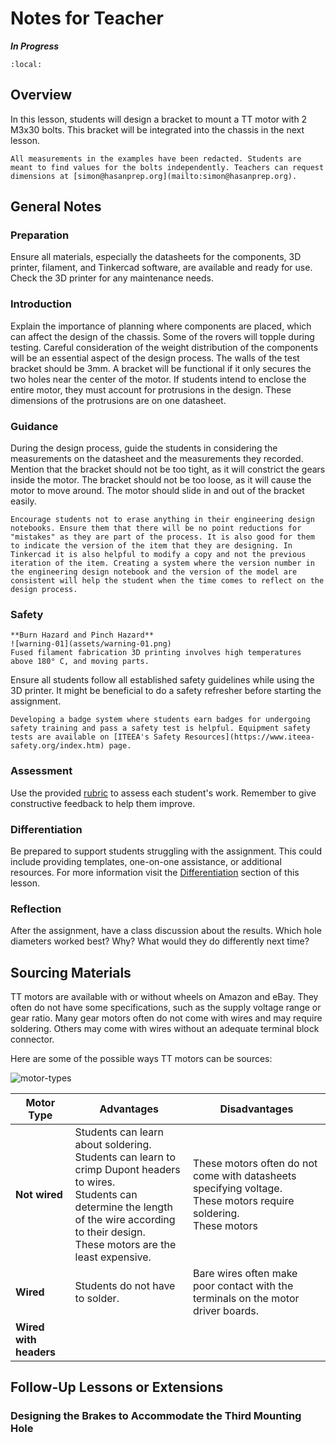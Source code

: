 # Notes for Teacher

***In Progress***

```{contents}
:local:
```

## Overview

In this lesson, students will design a bracket to mount a TT motor with 2 M3x30 bolts. This bracket will be integrated into the chassis in the next lesson.

```{attention}
All measurements in the examples have been redacted. Students are meant to find values for the bolts independently. Teachers can request dimensions at [simon@hasanprep.org](mailto:simon@hasanprep.org). 
```

## General Notes

### Preparation

Ensure all materials, especially the datasheets for the components, 3D printer, filament, and Tinkercad software, are available and ready for use. Check the 3D printer for any maintenance needs. 

### Introduction

Explain the importance of planning where components are placed, which can affect the design of the chassis. Some of the rovers will topple during testing. Careful consideration of the weight distribution of the components will be an essential aspect of the design process. The walls of the test bracket should be 3mm. A bracket will be functional if it only secures the two holes near the center of the motor. If students intend to enclose the entire motor, they must account for protrusions in the design. These dimensions of the protrusions are on one datasheet.

### Guidance

During the design process, guide the students in considering the measurements on the datasheet and the measurements they recorded. Mention that the bracket should not be too tight, as it will constrict the gears inside the motor. The bracket should not be too loose, as it will cause the motor to move around. The motor should slide in and out of the bracket easily. 

```{tip}
Encourage students not to erase anything in their engineering design notebooks. Ensure them that there will be no point reductions for "mistakes" as they are part of the process. It is also good for them to indicate the version of the item that they are designing. In Tinkercad it is also helpful to modify a copy and not the previous iteration of the item. Creating a system where the version number in the engineering design notebook and the version of the model are consistent will help the student when the time comes to reflect on the design process.
```

### Safety

```{warning}
**Burn Hazard and Pinch Hazard**
![warning-01](assets/warning-01.png)
Fused filament fabrication 3D printing involves high temperatures above 180° C, and moving parts.
```

Ensure all students follow all established safety guidelines while using the 3D printer.  It might be beneficial to do a safety refresher before starting the assignment. 

```{tip}
Developing a badge system where students earn badges for undergoing safety training and pass a safety test is helpful. Equipment safety tests are available on [ITEEA's Safety Resources](https://www.iteea-safety.org/index.htm) page. 
```

### Assessment

Use the provided [rubric](../assessment/assessment-02.md) to assess each student's work. Remember to give constructive feedback to help them improve. 

### Differentiation

Be prepared to support students struggling with the assignment. This could include providing templates, one-on-one assistance, or additional resources. For more information visit the [Differentiation](../differentiation/differentiation-02.md) section of this lesson.

### Reflection

After the assignment, have a class discussion about the results. Which hole diameters worked best? Why? What would they do differently next time? 

## Sourcing Materials

TT motors are available with or without wheels on Amazon and eBay. They often do not have some specifications, such as the supply voltage range or gear ratio. Many gear motors often do not come with wires and may require soldering. Others may come with wires without an adequate terminal block connector.

Here are some of the possible ways TT motors can be sources:

![motor-types](assets/motor-types.png)

| Motor Type             | Advantages                                                   | Disadvantages                                                |
| ---------------------- | ------------------------------------------------------------ | ------------------------------------------------------------ |
| **Not wired**          | Students can learn about soldering.<br />Students can learn to crimp Dupont headers to wires.<br />Students can determine the length of the wire according to their design.<br />These motors are the least expensive. | These motors often do not come with datasheets specifying voltage.<br />These motors require soldering.<br />These motors |
| **Wired**              | Students do not have to solder.                              | Bare wires often make poor contact with the terminals on the motor driver boards. |
| **Wired with headers** |                                                              |                                                              |



## Follow-Up Lessons or Extensions

### Designing the Brakes to Accommodate the Third Mounting Hole

